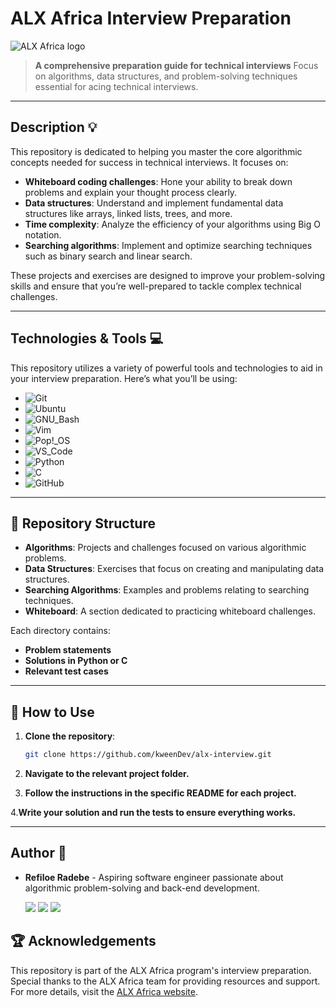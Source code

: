 # ALX Africa Interview Preparation

![ALX Africa logo](https://www.alxafrica.com/wp-content/uploads/2022/01/header-logo.png)

> **A comprehensive preparation guide for technical interviews**
> Focus on algorithms, data structures, and problem-solving techniques essential for acing technical interviews.

---

## Description :bulb:

This repository is dedicated to helping you master the core algorithmic concepts needed for success in technical interviews. It focuses on:

- **Whiteboard coding challenges**: Hone your ability to break down problems and explain your thought process clearly.
- **Data structures**: Understand and implement fundamental data structures like arrays, linked lists, trees, and more.
- **Time complexity**: Analyze the efficiency of your algorithms using Big O notation.
- **Searching algorithms**: Implement and optimize searching techniques such as binary search and linear search.

These projects and exercises are designed to improve your problem-solving skills and ensure that you’re well-prepared to tackle complex technical challenges.

---

## Technologies & Tools :computer:

This repository utilizes a variety of powerful tools and technologies to aid in your interview preparation. Here’s what you’ll be using:

- ![Git](https://img.shields.io/badge/≡-Git-F05032?logo=git&style=flat-square&labelColor=282828)
- ![Ubuntu](https://img.shields.io/badge/≡-Ubuntu-E95420?&style=flat-square&logo=Ubuntu&labelColor=282828)
- ![GNU_Bash](https://img.shields.io/badge/≡-GNU_Bash-4EAA25?logo=GNU-Bash&style=flat-square&labelColor=282828)
- ![Vim](https://img.shields.io/badge/≡-Vim-019733?logo=Vim&style=flat-square&logoColor=019733&labelColor=282828)
- ![Pop!_OS](https://img.shields.io/badge/≡-Pop!_OS-48B9C7?logo=Pop_OS&style=flat-square&labelColor=282828)
- ![VS_Code](https://img.shields.io/badge/≡-VS_Code-007ACC?logo=visual-studio-code&style=flat-square&logoColor=007ACC&labelColor=282828)
- ![Python](https://img.shields.io/badge/≡-Python-3776AB?logo=Python&style=flat-square&labelColor=282828)
- ![C](https://img.shields.io/badge/≡-Language-A8B9CC?logo=C&style=flat-square&labelColor=282828)
- ![GitHub](https://img.shields.io/badge/≡-GitHub-181717?logo=GitHub&style=flat-square&labelColor=282828)

---

## 📂 Repository Structure

- **Algorithms**: Projects and challenges focused on various algorithmic problems.
- **Data Structures**: Exercises that focus on creating and manipulating data structures.
- **Searching Algorithms**: Examples and problems relating to searching techniques.
- **Whiteboard**: A section dedicated to practicing whiteboard challenges.

Each directory contains:

- **Problem statements**
- **Solutions in Python or C**
- **Relevant test cases**

---

## 🚀 How to Use

1. **Clone the repository**:

   ```bash
   git clone https://github.com/kweenDev/alx-interview.git
   ```

2. **Navigate to the relevant project folder.**

3. **Follow the instructions in the specific README for each project.**

4.**Write your solution and run the tests to ensure everything works.**

---

## Author :memo:

- **Refiloe Radebe** - Aspiring software engineer passionate about algorithmic problem-solving and back-end development.
  
  [<img src="https://img.shields.io/badge/X-000000.svg?&style=plastic&logo=X&logoColor=white"/>](https://x.com/ref_regal)
  [<img src="https://img.shields.io/badge/Linkedin-0A66C2.svg?&style=plastic&logo=linkedin&logoColor=white"/>](https://www.linkedin.com/in/refiloe-radebe/)
  [<img src="https://img.shields.io/badge/GitHub-181717.svg?&style=plastic&logo=github&logoColor=white"/>](https://github.com/kweenDev)



## :trophy: Acknowledgements

This repository is part of the ALX Africa program's interview preparation. Special thanks to the ALX Africa team for providing resources and support. 
For more details, visit the [ALX Africa website](https://www.alxafrica.com).